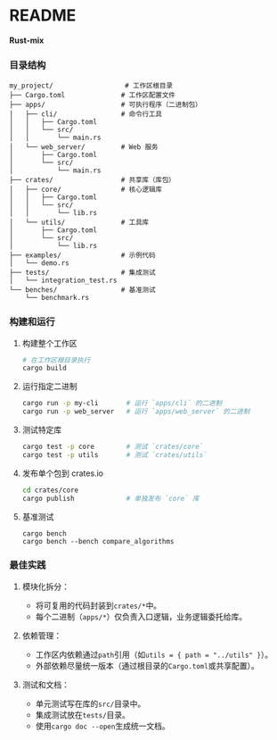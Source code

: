 # README
**Rust-mix**

### 目录结构
```plaintext
my_project/                  # 工作区根目录
├── Cargo.toml              # 工作区配置文件
├── apps/                   # 可执行程序（二进制包）
│   ├── cli/                # 命令行工具
│   │   ├── Cargo.toml
│   │   └── src/
│   │       └── main.rs
│   └── web_server/         # Web 服务
│       ├── Cargo.toml
│       └── src/
│           └── main.rs
├── crates/                 # 共享库（库包）
│   ├── core/               # 核心逻辑库
│   │   ├── Cargo.toml
│   │   └── src/
│   │       └── lib.rs
│   └── utils/              # 工具库
│       ├── Cargo.toml
│       └── src/
│           └── lib.rs
├── examples/               # 示例代码
│   └── demo.rs
├── tests/                  # 集成测试
│   └── integration_test.rs
└── benches/                # 基准测试
    └── benchmark.rs
```

### 构建和运行
1. 构建整个工作区
   ```bash
   # 在工作区根目录执行
   cargo build
   ```

2. 运行指定二进制
   ```bash
   cargo run -p my-cli       # 运行 `apps/cli` 的二进制
   cargo run -p web_server   # 运行 `apps/web_server` 的二进制
   ```
3. 测试特定库
   ```bash
   cargo test -p core        # 测试 `crates/core`
   cargo test -p utils       # 测试 `crates/utils`
   ```
4. 发布单个包到 crates.io
   ```bash
   cd crates/core
   cargo publish             # 单独发布 `core` 库
   ```
5. 基准测试
   ```shell
   cargo bench
   cargo bench --bench compare_algorithms
   ```

### 最佳实践
1. 模块化拆分：
   - 将可复用的代码封装到`crates/*`中。
   - 每个二进制（`apps/*`）仅负责入口逻辑，业务逻辑委托给库。

2. 依赖管理：
   - 工作区内依赖通过`path`引用（如`utils = { path = "../utils" }`）。
   - 外部依赖尽量统一版本（通过根目录的`Cargo.toml`或共享配置）。

3. 测试和文档：
   - 单元测试写在库的`src/`目录中。
   - 集成测试放在`tests/`目录。
   - 使用`cargo doc --open`生成统一文档。